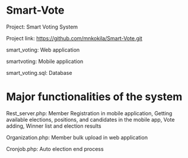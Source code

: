 # Smart-Vote
Project: Smart Voting System

Project link: https://github.com/mnkokila/Smart-Vote.git

smart_voting: Web application

smartvoting: Mobile application

smart_voting.sql: Database

# Major functionalities of the system
Rest_server.php: Member Registration in mobile application, Getting available elections, positions, and candidates in the mobile app, Vote adding, Winner list and election results

Organization.php: Member bulk upload in web application

Cronjob.php: Auto election end process


